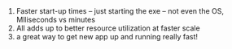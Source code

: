 ##
1. Faster start-up times – just starting the exe – not even the OS, Mlliseconds vs minutes
2. All adds up to better resource utilization at faster scale
3. a great way to get new app up and running really fast!
